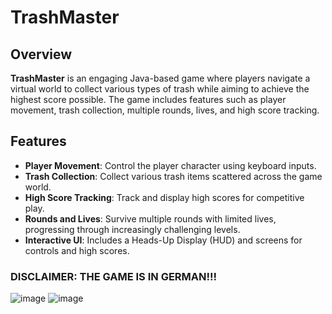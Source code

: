 # TrashMaster

## Overview

**TrashMaster** is an engaging Java-based game where players navigate a virtual world to collect various types of trash while aiming to achieve the highest score possible. The game includes features such as player movement, trash collection, multiple rounds, lives, and high score tracking.

## Features

- **Player Movement**: Control the player character using keyboard inputs.
- **Trash Collection**: Collect various trash items scattered across the game world.
- **High Score Tracking**: Track and display high scores for competitive play.
- **Rounds and Lives**: Survive multiple rounds with limited lives, progressing through increasingly challenging levels.
- **Interactive UI**: Includes a Heads-Up Display (HUD) and screens for controls and high scores.

### DISCLAIMER: THE GAME IS IN GERMAN!!!

![image](https://github.com/Firewat/TrashMaster/assets/19785091/03089422-201e-4f69-b609-845615ee3f61)
![image](https://github.com/Firewat/TrashMaster/assets/19785091/5408a50a-3adf-4036-b77f-4517cd265a4c)
